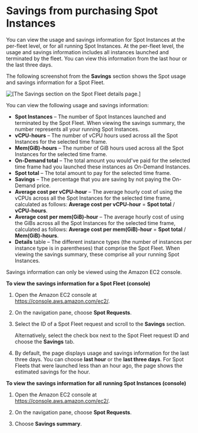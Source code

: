 # Savings from purchasing Spot Instances<a name="spot-savings"></a>

You can view the usage and savings information for Spot Instances at the per\-fleet level, or for all running Spot Instances\. At the per\-fleet level, the usage and savings information includes all instances launched and terminated by the fleet\. You can view this information from the last hour or the last three days\.

The following screenshot from the **Savings** section shows the Spot usage and savings information for a Spot Fleet\.

![\[The Savings section on the Spot Fleet details page.\]](http://docs.aws.amazon.com/AWSEC2/latest/WindowsGuide/images/spot-savings.png)

You can view the following usage and savings information:
+ **Spot Instances** – The number of Spot Instances launched and terminated by the Spot Fleet\. When viewing the savings summary, the number represents all your running Spot Instances\.
+ **vCPU\-hours** – The number of vCPU hours used across all the Spot Instances for the selected time frame\.
+ **Mem\(GiB\)\-hours** – The number of GiB hours used across all the Spot Instances for the selected time frame\.
+ **On\-Demand total** – The total amount you would've paid for the selected time frame had you launched these instances as On\-Demand Instances\.
+ **Spot total** – The total amount to pay for the selected time frame\.
+ **Savings** – The percentage that you are saving by not paying the On\-Demand price\.
+ **Average cost per vCPU\-hour** – The average hourly cost of using the vCPUs across all the Spot Instances for the selected time frame, calculated as follows: **Average cost per vCPU\-hour** = **Spot total** / **vCPU\-hours**\.
+ **Average cost per mem\(GiB\)\-hour** – The average hourly cost of using the GiBs across all the Spot Instances for the selected time frame, calculated as follows: **Average cost per mem\(GiB\)\-hour** = **Spot total** / **Mem\(GiB\)\-hours**\.
+ **Details** table – The different instance types \(the number of instances per instance type is in parentheses\) that comprise the Spot Fleet\. When viewing the savings summary, these comprise all your running Spot Instances\.

Savings information can only be viewed using the Amazon EC2 console\.

**To view the savings information for a Spot Fleet \(console\)**

1. Open the Amazon EC2 console at [https://console\.aws\.amazon\.com/ec2/](https://console.aws.amazon.com/ec2/)\.

1. On the navigation pane, choose **Spot Requests**\.

1. Select the ID of a Spot Fleet request and scroll to the **Savings** section\.

   Alternatively, select the check box next to the Spot Fleet request ID and choose the **Savings** tab\.

1. By default, the page displays usage and savings information for the last three days\. You can choose **last hour** or the **last three days**\. For Spot Fleets that were launched less than an hour ago, the page shows the estimated savings for the hour\.

**To view the savings information for all running Spot Instances \(console\)**

1. Open the Amazon EC2 console at [https://console\.aws\.amazon\.com/ec2/](https://console.aws.amazon.com/ec2/)\.

1. On the navigation pane, choose **Spot Requests**\.

1. Choose **Savings summary**\.
